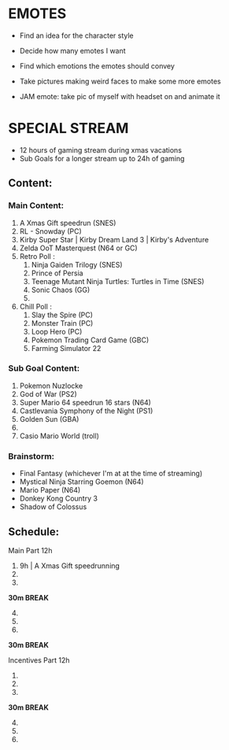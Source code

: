 # EMOTES

- Find an idea for the character style
- Decide how many emotes I want
- Find which emotions the emotes should convey

- Take pictures making weird faces to make some more emotes
- JAM emote: take pic of myself with headset on and animate it

# SPECIAL STREAM

- 12 hours of gaming stream during xmas vacations
- Sub Goals for a longer stream up to 24h of gaming

## Content:

### Main Content:

1. A Xmas Gift speedrun (SNES)
2. RL - Snowday (PC)
3. Kirby Super Star | Kirby Dream Land 3 | Kirby's Adventure
4. Zelda OoT Masterquest (N64 or GC)
5. Retro Poll : 
    1. Ninja Gaiden Trilogy (SNES)
    2. Prince of Persia
    3. Teenage Mutant Ninja Turtles: Turtles in Time (SNES)
    4. Sonic Chaos (GG)
    5. 
6. Chill Poll :
    1. Slay the Spire (PC)
    2. Monster Train (PC)
    3. Loop Hero (PC)
    4. Pokemon Trading Card Game (GBC)
    5. Farming Simulator 22

### Sub Goal Content:

1. Pokemon Nuzlocke 
2. God of War (PS2)
3. Super Mario 64 speedrun 16 stars (N64)
4. Castlevania Symphony of the Night (PS1)
5. Golden Sun (GBA)
6. 
7. Casio Mario World (troll)

### Brainstorm:

- Final Fantasy (whichever I'm at at the time of streaming)
- Mystical Ninja Starring Goemon (N64)
- Mario Paper (N64)
- Donkey Kong Country 3
- Shadow of Colossus

## Schedule:

Main Part 12h

1. 9h  | A Xmas Gift speedrunning
2. 
3. 

**30m BREAK**

4. 
5. 
6. 

**30m BREAK**

Incentives Part 12h

1. 
2. 
3. 

**30m BREAK**

4. 
5. 
6. 